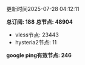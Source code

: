 更新时间2025-07-28 04:12:11

**总订阅: 188**
**总节点: 48904**
- vless节点: 23443
- hysteria2节点: 11

**google ping有效节点: 246**
